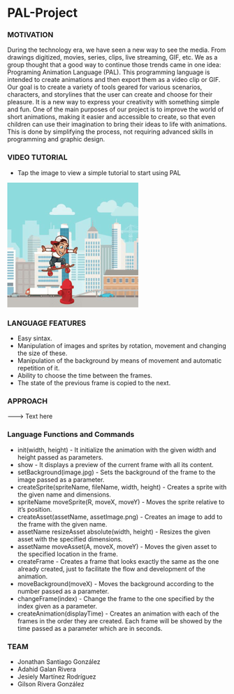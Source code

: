 # PAL-Project

### MOTIVATION
During the technology era, we have seen a new way to see the media. From drawings digitized, movies, series, clips, live streaming, GIF, etc. We as a group thought that a good way to continue those trends came in one idea: Programing Animation Language (PAL). This programming language is intended to create animations and then export them as a video clip or GIF. Our goal is to create a variety of tools geared for various scenarios, characters, and storylines that the user can create and choose for their pleasure. It is a new way to express your creativity with something simple and fun. One of the main purposes of our project is to improve the world of short animations, making it easier and accessible to create, so that even children can use their imagination to bring their ideas to life with animations. This is done by simplifying the process, not requiring advanced skills in programming and graphic design.



### VIDEO TUTORIAL

- Tap the image to view a simple tutorial to start using PAL

[![WATCH THE VIDEO!](https://github.com/JonathanXSG/PAL-Project/blob/master/PAL_VideoImage.png)](https://youtu.be/_BxfNZoQCqs)



### LANGUAGE FEATURES
- Easy sintax.
- Manipulation of images and sprites by rotation, movement and changing the size of these.
- Manipulation of the background by means of movement and automatic repetition of it.
- Ability to choose the time between the frames.
- The state of the previous frame is copied to the next.



### APPROACH
---> Text here



### Language Functions and Commands

- init(width, height) - It initialize the animation with the given width and height passed as parameters.
- show - It displays a preview of the current frame with all its content.
- setBackground(image.jpg) - Sets the background of the frame to the image passed as a parameter.
- createSprite(spriteName, fileName, width, height) - Creates a sprite with the given name and dimensions.
- spriteName moveSprite(R, moveX, moveY) - Moves the sprite relative to it’s position.
- createAsset(assetName, assetImage.png) - Creates an image to add to the frame with the given name.
- assetName resizeAsset absolute(width, height) - Resizes the given asset with the specified dimensions.
- assetName moveAsset(A, moveX, moveY) - Moves the given asset to the specified location in the frame.
- createFrame - Creates a frame that looks exactly the same as the one already created, just to facilitate the flow and development of    the animation.
- moveBackground(moveX) - Moves the background according to the number passed as a parameter.
- changeFrame(index) - Change the frame to the one specified by the index given as a parameter.
- createAnimation(displayTime) - Creates an animation with each of the frames in the order they are created. Each frame will be showed by the time passed as a parameter which are in seconds.



### TEAM
- Jonathan Santiago González
- Adahid Galan Rivera
- Jesiely Martínez Rodríguez
- Gilson Rivera González


